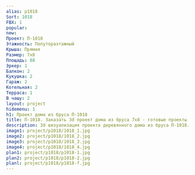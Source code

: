```yaml
---
alias: p1018
Sort: 1018
FBX: 1
popular: 
new: 
Проект: П-1018
Этажность: Полутораэтажный
Крыша: Прямая
Размер: 7х8
Площадь: 88
Эркер: 1
Балкон: 2
Кукушка: 2
Гараж: 2
Котельная: 2
Терраса: 1
В чашу: 2
layout: project
hidemenu: 1
h1: Проект дома из бруса П-1018
title: П-1018. Заказать 3d проект дома из бруса 7х8 - готовые проекты
description: 3d визуализация проекта деревянного дома из бруса П-1018. Площадь 88 м2, размер 7х8. Вы можете внести любые изменения в проект.
image1: project/p1018/1018_1.jpg
image2: project/p1018/1018_2.jpg
image3: project/p1018/1018_3.jpg
image4: project/p1018/1018_4.jpg
plan1: project/p1018/p1018-1.jpg
plan2: project/p1018/p1018-2.jpg
planl: project/p1018/p1018-f.jpg
---
```

